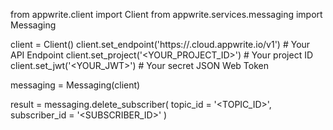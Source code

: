 from appwrite.client import Client
from appwrite.services.messaging import Messaging

client = Client()
client.set_endpoint('https://<REGION>.cloud.appwrite.io/v1') # Your API Endpoint
client.set_project('<YOUR_PROJECT_ID>') # Your project ID
client.set_jwt('<YOUR_JWT>') # Your secret JSON Web Token

messaging = Messaging(client)

result = messaging.delete_subscriber(
    topic_id = '<TOPIC_ID>',
    subscriber_id = '<SUBSCRIBER_ID>'
)
